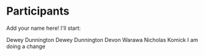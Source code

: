 
# Participants

Add your name here! I'll start:

Dewey Dunnington
Dewey Dunnington
Devon Warawa
Nicholas Komick
I am doing a change
